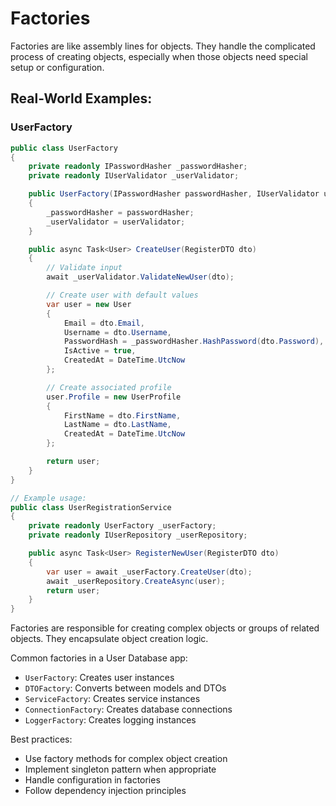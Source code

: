 # Factories

Factories are like assembly lines for objects. They handle the complicated process of creating objects, especially when those objects need special setup or configuration.

## Real-World Examples:

### UserFactory

```csharp
public class UserFactory
{
    private readonly IPasswordHasher _passwordHasher;
    private readonly IUserValidator _userValidator;

    public UserFactory(IPasswordHasher passwordHasher, IUserValidator userValidator)
    {
        _passwordHasher = passwordHasher;
        _userValidator = userValidator;
    }

    public async Task<User> CreateUser(RegisterDTO dto)
    {
        // Validate input
        await _userValidator.ValidateNewUser(dto);

        // Create user with default values
        var user = new User
        {
            Email = dto.Email,
            Username = dto.Username,
            PasswordHash = _passwordHasher.HashPassword(dto.Password),
            IsActive = true,
            CreatedAt = DateTime.UtcNow
        };

        // Create associated profile
        user.Profile = new UserProfile
        {
            FirstName = dto.FirstName,
            LastName = dto.LastName,
            CreatedAt = DateTime.UtcNow
        };

        return user;
    }
}

// Example usage:
public class UserRegistrationService
{
    private readonly UserFactory _userFactory;
    private readonly IUserRepository _userRepository;

    public async Task<User> RegisterNewUser(RegisterDTO dto)
    {
        var user = await _userFactory.CreateUser(dto);
        await _userRepository.CreateAsync(user);
        return user;
    }
}
```

Factories are responsible for creating complex objects or groups of related objects. They encapsulate object creation logic.

Common factories in a User Database app:
- `UserFactory`: Creates user instances
- `DTOFactory`: Converts between models and DTOs
- `ServiceFactory`: Creates service instances
- `ConnectionFactory`: Creates database connections
- `LoggerFactory`: Creates logging instances

Best practices:
- Use factory methods for complex object creation
- Implement singleton pattern when appropriate
- Handle configuration in factories
- Follow dependency injection principles 
